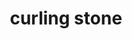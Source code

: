 ---
layout: activities
title: curling stone
emoji: curling_stone
permalink: 🥌.html
image: assets/img/3moji/curling_stone.png
---